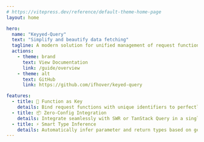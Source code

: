 ```yaml
---
# https://vitepress.dev/reference/default-theme-home-page
layout: home

hero:
  name: "Keyyed-Query"
  text: "Simplify and beautify data fetching"
  tagline: A modern solution for unified management of request functions and cache keys
  actions:
    - theme: brand
      text: View Documentation
      link: /guide/overview
    - theme: alt
      text: GitHub
      link: https://github.com/ifhover/keyed-query

features:
  - title: 🔄 Function as Key
    details: Bind request functions with unique identifiers to perfectly unify logic and caching strategies
  - title: 📦 Zero-Config Integration
    details: Integrate seamlessly with SWR or TanStack Query in a single line of code, significantly boosting development efficiency
  - title: ⚡ Smart Type Inference
    details: Automatically infer parameter and return types based on generic constraints, eliminating type mismatches
---
```

